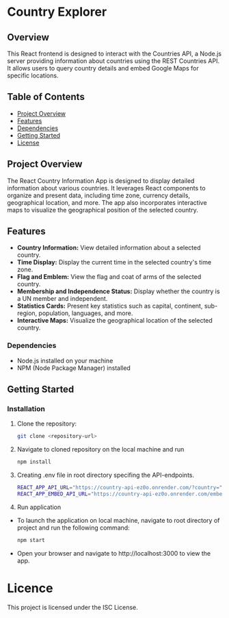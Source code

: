 # Country Explorer

## Overview

This React frontend is designed to interact with the Countries API, a Node.js server providing information about countries using the REST Countries API. It allows users to query country details and embed Google Maps for specific locations.

## Table of Contents

- [Project Overview](#project-overview)
- [Features](#features)
- [Dependencies](#dependencies)
- [Getting Started](#getting-started)
- [License](#license)

## Project Overview

The React Country Information App is designed to display detailed information about various countries. It leverages React components to organize and present data, including time zone, currency details, geographical location, and more. The app also incorporates interactive maps to visualize the geographical position of the selected country.

## Features

- **Country Information:** View detailed information about a selected country.
- **Time Display:** Display the current time in the selected country's time zone.
- **Flag and Emblem:** View the flag and coat of arms of the selected country.
- **Membership and Independence Status:** Display whether the country is a UN member and independent.
- **Statistics Cards:** Present key statistics such as capital, continent, sub-region, population, languages, and more.
- **Interactive Maps:** Visualize the geographical location of the selected country.

### Dependencies

- Node.js installed on your machine
- NPM (Node Package Manager) installed

## Getting Started

### Installation

1. Clone the repository:

   ```bash
   git clone <repository-url>
   ```

2. Navigate to cloned repository on the local machine and run

   ```bash
   npm install
   ```

3. Creating .env file in root directory specifing the API-endpoints.

   ```bash
   REACT_APP_API_URL="https://country-api-ez0o.onrender.com/?country="
   REACT_APP_EMBED_API_URL="https://country-api-ez0o.onrender.com/embed-map"
   ```

4. Run application

- To launch the application on local machine, navigate to root directory of project and run the following command:
  ```bash
  npm start
  ```
- Open your browser and navigate to http://localhost:3000 to view the app.

# Licence

This project is licensed under the ISC License.
